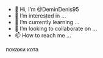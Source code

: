 - 👋 Hi, I’m @DeminDenis95
- 👀 I’m interested in ...
- 🌱 I’m currently learning ...
- 💞️ I’m looking to collaborate on ...
- 📫 How to reach me ...

<!---
DeminDenis95/DeminDenis95 is a ✨ special ✨ repository because its `README.md` (this file) appears on your GitHub profile.You can click the Preview link to take a look at your changes.
--->

покажи кота
